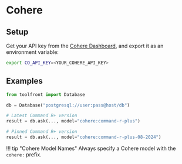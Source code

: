 # Cohere

## Setup

Get your API key from the [Cohere Dashboard](https://dashboard.cohere.ai/), and export it as an environment variable:

```bash
export CO_API_KEY=<YOUR_COHERE_API_KEY>
```

## Examples


```python
from toolfront import Database

db = Database("postgresql://user:pass@host/db")

# Latest Command R+ version
result = db.ask(..., model="cohere:command-r-plus")

# Pinned Command R+ version
result = db.ask(..., model="cohere:command-r-plus-08-2024")
```


!!! tip "Cohere Model Names"
    Always specify a Cohere model with the `cohere:` prefix.